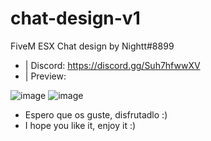 # chat-design-v1
FiveM ESX Chat design by Nightt#8899


- | Discord: https://discord.gg/Suh7hfwwXV
- | Preview: 

![image](https://user-images.githubusercontent.com/101990128/163678880-a0cc3013-586e-4ad1-9c71-4c7e84253b15.png)
![image](https://user-images.githubusercontent.com/101990128/163678884-425babbe-2044-4d98-aa3b-58d80cd16b0f.png)


- Espero que os guste, disfrutadlo :)
- I hope you like it, enjoy it :)
